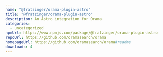 ```yaml
---
name: "@fratzinger/orama-plugin-astro"
title: "@fratzinger/orama-plugin-astro"
description: An Astro integration for Orama
categories:
  - uncategorized
npmUrl: https://www.npmjs.com/package/@fratzinger/orama-plugin-astro
repoUrl: https://github.com/oramasearch/orama
homepageUrl: https://github.com/oramasearch/orama#readme
downloads: 4
---
```

